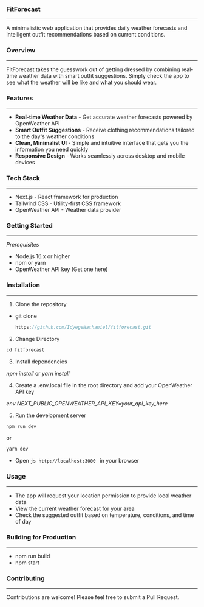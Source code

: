 ### **FitForecast**
---
A minimalistic web application that provides daily weather forecasts and intelligent outfit recommendations based on current conditions.

### **Overview**
---
FitForecast takes the guesswork out of getting dressed by combining real-time weather data with smart outfit suggestions. Simply check the app to see what the weather will be like and what you should wear.

### **Features**
---
* **Real-time Weather Data** - Get accurate weather forecasts powered by OpenWeather API
* **Smart Outfit Suggestions** - Receive clothing recommendations tailored to the day's weather conditions
* **Clean, Minimalist UI** - Simple and intuitive interface that gets you the information you need quickly
* **Responsive Design** - Works seamlessly across desktop and mobile devices

### **Tech Stack**
---
* Next.js - React framework for production
* Tailwind CSS - Utility-first CSS framework
* OpenWeather API - Weather data provider

### **Getting Started**
---
*Prerequisites*

* Node.js 16.x or higher
* npm or yarn
* OpenWeather API key (Get one here)

### **Installation**
---
1. Clone the repository

* git clone
  ```js
  https://github.com/IdyegeNathaniel/fitforecast.git
  ```

2. Change Directory
```js 
cd fitforecast
```

3. Install dependencies

*npm install*
 or
*yarn install*

4. Create a .env.local file in the root directory and add your OpenWeather API key

*env NEXT_PUBLIC_OPENWEATHER_API_KEY=your_api_key_here*

5. Run the development server

```js
npm run dev
```
or
```js
yarn dev
```

* Open ```js http://localhost:3000 ``` in your browser

### **Usage**
---
* The app will request your location permission to provide local weather data
* View the current weather forecast for your area
* Check the suggested outfit based on temperature, conditions, and time of day
  
### **Building for Production**
---
* npm run build
* npm start

### **Contributing**
---
Contributions are welcome! Please feel free to submit a Pull Request.
